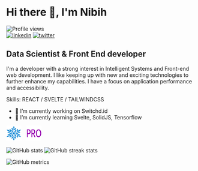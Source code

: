 # Hi there 👋, I'm Nibih
![Profile views](https://gpvc.arturio.dev/nibih)  
[![linkedin](https://img.shields.io/badge/linkedin-0A66C2?style=for-the-badge&logo=linkedin&logoColor=white)](https://www.linkedin.com/in/nibih)
[![twitter](https://img.shields.io/badge/twitter-1DA1F2?style=for-the-badge&logo=twitter&logoColor=white)](https://twitter.com/realnibih)
## Data Scientist & Front End developer
I'm a developer with a strong interest in Intelligent Systems and Front-end web development. I like keeping up with new and exciting technologies to further enhance my capabilities. I have a focus on application performance and accessibility.

Skills: REACT / SVELTE / TAILWINDCSS 

- 🔭 I’m currently working on Switchd.id 
- 🌱 I’m currently learning Svelte, SolidJS, Tensorflow 





<a href='https://archiveprogram.github.com/'><img src='https://raw.githubusercontent.com/acervenky/animated-github-badges/master/assets/acbadge.gif' width='40' height='40'></a> <a href='https://github.com/pricing'><img src='https://raw.githubusercontent.com/acervenky/animated-github-badges/master/assets/pro.gif' width='40' height='40'></a> 

![GitHub stats](https://github-readme-stats.vercel.app/api?username=nibih&show_icons=true&count_private=true)  ![GitHub streak stats](https://github-readme-streak-stats.herokuapp.com/?user=nibih)

![GitHub metrics](https://metrics.lecoq.io/nibih)  

